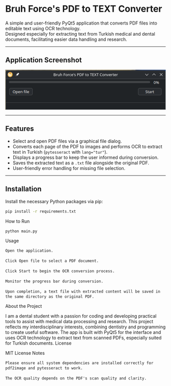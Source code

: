 # Bruh Force's PDF to TEXT Converter

A simple and user-friendly PyQt5 application that converts PDF files into editable text using OCR technology.  
Designed especially for extracting text from Turkish medical and dental documents, facilitating easier data handling and research.

---

## Application Screenshot

![Application Screenshot](image.png)

---

## Features

- Select and open PDF files via a graphical file dialog.  
- Converts each page of the PDF to images and performs OCR to extract text in Turkish (`pytesseract` with `lang="tur"`).  
- Displays a progress bar to keep the user informed during conversion.  
- Saves the extracted text as a `.txt` file alongside the original PDF.  
- User-friendly error handling for missing file selection.

---

## Installation

Install the necessary Python packages via pip:

```bash
pip install -r requirements.txt
```

How to Run
```bash
python main.py
```

Usage

    Open the application.

    Click Open file to select a PDF document.

    Click Start to begin the OCR conversion process.

    Monitor the progress bar during conversion.

    Upon completion, a text file with extracted content will be saved in the same directory as the original PDF.

About the Project

I am a dental student with a passion for coding and developing practical tools to assist with medical data processing and research.
This project reflects my interdisciplinary interests, combining dentistry and programming to create useful software.
The app is built with PyQt5 for the interface and uses OCR technology to extract text from scanned PDFs, especially suited for Turkish documents.
License

MIT License
Notes

    Please ensure all system dependencies are installed correctly for pdf2image and pytesseract to work.

    The OCR quality depends on the PDF's scan quality and clarity.
